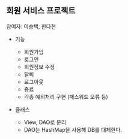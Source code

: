 <h2>회원 서비스 프로젝트</h2>

참여자: 이승택, 한다현

* 기능
  - 회원가입
  - 로그인
  - 회원정보 수정
  - 탈퇴
  - 로그아웃
  - 종료
  - 각종 예외처리 구현 (패스워드 오류 등)
    
* 클래스
  - View, DAO로 분리
  - DAO는 HashMap을 사용해 DB를 대체한다.
   
